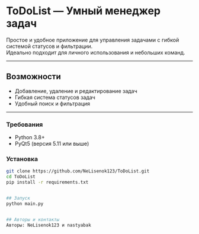 # ToDoList — Умный менеджер задач

Простое и удобное приложение для управления задачами с гибкой системой статусов и фильтрации.  
Идеально подходит для личного использования и небольших команд.

---

## Возможности
- Добавление, удаление и редактирование задач
- Гибкая система статусов задач
- Удобный поиск и фильтрация

---

### Требования
- Python 3.8+
- PyQt5 (версия 5.11 или выше)


### Установка
```bash
git clone https://github.com/NeLisenok123/ToDoList.git
cd ToDoList
pip install -r requirements.txt


## Запуск
python main.py


## Авторы и контакты
Авторы: NeLisenok123 и nastyabak

